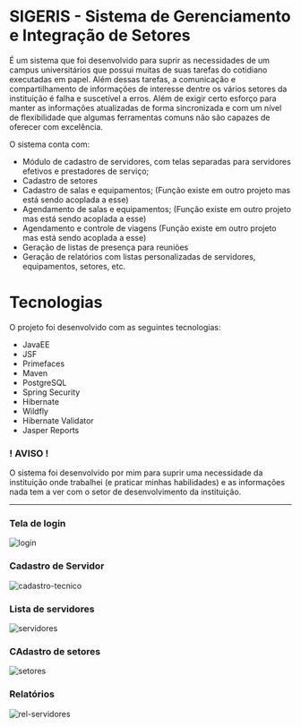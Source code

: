 # SIGERIS - Sistema de Gerenciamento e Integração de Setores

É um sistema que foi desenvolvido para suprir as necessidades de um campus universitários que possui muitas de suas tarefas do cotidiano executadas em papel. Além dessas tarefas, a comunicação e compartilhamento de informações de interesse dentre os vários setores da instituição é falha e suscetível a erros. Além de exigir certo esforço para manter as informações atualizadas de forma sincronizada e com um nível de flexibilidade que algumas ferramentas comuns não são capazes de oferecer com excelência.

O sistema conta com:

- Módulo de cadastro de servidores, com telas separadas para servidores efetivos e prestadores de serviço;
- Cadastro de setores
- Cadastro de salas e equipamentos; (Função existe em outro projeto mas está sendo acoplada a esse)
- Agendamento de salas e equipamentos; (Função existe em outro projeto mas está sendo acoplada a esse)
- Agendamento e controle de viagens (Função existe em outro projeto mas está sendo acoplada a esse)
- Geração de listas de presença para reuniões
- Geração de relatórios com listas personalizadas de servidores, equipamentos, setores, etc.

# Tecnologias

O projeto foi desenvolvido com as seguintes tecnologias:

- JavaEE
- JSF
- Primefaces
- Maven
- PostgreSQL
- Spring Security
- Hibernate
- Wildfly
- Hibernate Validator
- Jasper Reports

### ! AVISO !
O sistema foi desenvolvido por mim para suprir uma necessidade da instituição onde trabalhei (e praticar minhas habilidades) e as informações nada tem a ver com o setor de desenvolvimento da instituição.

--------------------------------------------------------------------------------------

### Tela de login
![login](https://user-images.githubusercontent.com/6061868/113649385-ba371480-9664-11eb-9702-2006dbab86a1.png)

### Cadastro de Servidor
![cadastro-tecnico](https://user-images.githubusercontent.com/6061868/113650811-3df20080-9667-11eb-95c9-78e3a6e89601.png)

### Lista de servidores
![servidores](https://user-images.githubusercontent.com/6061868/113650817-3f232d80-9667-11eb-9993-754958ab2c6a.png)

### CAdastro de setores
![setores](https://user-images.githubusercontent.com/6061868/113650818-3f232d80-9667-11eb-9a0b-2ae6d0d68d12.png)

### Relatórios
![rel-servidores](https://user-images.githubusercontent.com/6061868/113650815-3e8a9700-9667-11eb-9c92-ad7eebd231a6.jpg)
